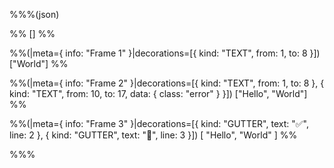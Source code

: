 %%%(json)

%%
[]
%%

%%(|meta={ info: "Frame 1" }|decorations=[{ kind: "TEXT", from: 1, to: 8 }])
["World"]
%%

%%(|meta={ info: "Frame 2" }|decorations=[{ kind: "TEXT", from: 1, to: 8 }, { kind: "TEXT", from: 10, to: 17, data: { class: "error" } }])
["Hello", "World"]
%%

%%(|meta={ info: "Frame 3" }|decorations=[{ kind: "GUTTER", text: "✅", line: 2 }, { kind: "GUTTER", text: "🚫", line: 3 }])
[
  "Hello",
  "World"
]
%%

%%%
